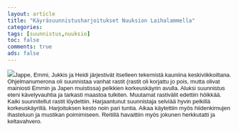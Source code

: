 ```yaml
--- 
layout: article 
title: "Käyräsuunnistusharjoitukset Nuuksion Laihalammella" 
categories: 
tags: [suunnistus,nuuksio]
toc: false 
comments: true 
ads: false 
--- 
```


<span class="Apple-style-span"
style="font-family: arial, sans-serif; font-size: 13px;">![](/Media/Default/BlogPost/blog/17082011049.jpg)Jappe,
Emmi, Jukkis ja Heidi järjestivät itselleen tekemistä kauniina
keskiviikkoiltana. Ohjelmanumerona oli suunnistaa vanhat rastit (rastit
oli korjattu jo pois, mutta olivat mainiosti Emmin ja Japen muistissa)
pelkkien korkeuskäyrin avulla. Aluksi suunnistus eteni kävelyvauhtia ja
tarkasti maastoa tulkiten. Muutamat rastivälit edettiin hölkkää. Kaiki
suunnitellut rastit löydettiin. Harjaantunut suunnistaja selviää hyvin
pelkillä korkeuskäyrillä. Harjoituksen kesto noin pari tuntia. Aikaa
käytettiin myös hiidenkirnujen ihasteluun ja mustikan poimimiseen.
Reitillä havaittiin myös jokunen herkkutatti ja keltavahvero.</span>

